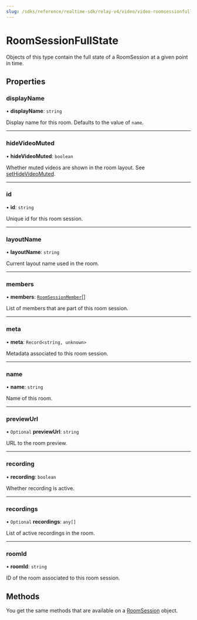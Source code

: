```yaml
---
slug: /sdks/reference/realtime-sdk/relay-v4/video/video-roomsessionfullstate
---
```


# RoomSessionFullState

Objects of this type contain the full state of a RoomSession at a given point in time.

## **Properties**

### displayName

• **displayName**: `string`

Display name for this room. Defaults to the value of `name`.

---

### hideVideoMuted

• **hideVideoMuted**: `boolean`

Whether muted videos are shown in the room layout. See [setHideVideoMuted](video-roomsession.mdx#sethidevideomuted).

---

### id

• **id**: `string`

Unique id for this room session.

---

### layoutName

• **layoutName**: `string`

Current layout name used in the room.

---

### members

• **members**: [`RoomSessionMember`](video-roomsessionmember.md)[]

List of members that are part of this room session.

---

### meta

• **meta**: `Record<string, unknown>`

Metadata associated to this room session.

---

### name

• **name**: `string`

Name of this room.

---

### previewUrl

• `Optional` **previewUrl**: `string`

URL to the room preview.

---

### recording

• **recording**: `boolean`

Whether recording is active.

---

### recordings

• `Optional` **recordings**: `any[]`

List of active recordings in the room.

---

### roomId

• **roomId**: `string`

ID of the room associated to this room session.

## **Methods**

You get the same methods that are available on a [RoomSession](video-roomsession.mdx) object.
